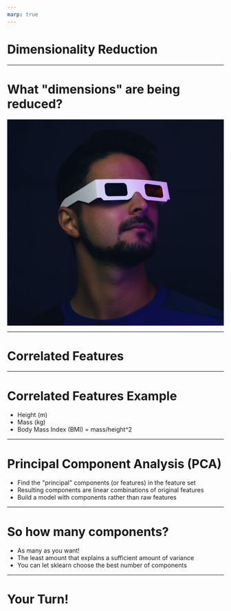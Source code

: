 ```yaml
---
marp: true
---
```


<style>
img[alt~="center"] {
  display: block;
  margin: 0 auto;
}
</style>

# Dimensionality Reduction

<!--
This lesson is about dimensionality reduction.

This class is largely focused on prediction models and algorithms. Dimensionality reduction is not a prediction algorithm, but it is a very important pre-processing algorithm. Dimensionality reduction is often performed on a dataset before building a prediction model, such as logistic regression.

-->

---

# What "dimensions" are being reduced?

![center](res/3d_glasses.png)

<!--
In this context, "dimension" refers to the number of input features. So the dimensionality being reduced is the number of input features. Say we have a dataset with 100 features. So we
initially have 100 dimensions in our model. This can be unwieldy and lead to overfitting, in the same way on training on too
much data and leaving none for testing can lead to overfitting.

The aim of dimensionality reduction is to reduce the number of features to just those that are most important.

Image Details:
* [3d_glasses.png](https://unsplash.com/photos/GsGs_FvQyac): Unsplash License

-->

---

# Correlated Features

<!--
Dimensionality reduction is most important when some features may be correlated. Many prediction models actually assume that
features are independent, or at least have low collinearity or correlation. But this is not always true! Having correlated
features can lead to violations of model assumptions, which brings the validity of the entire model in question.

-->

---

# Correlated Features Example

- Height (m)
- Mass (kg)
- Body Mass Index (BMI) = mass/height^2

<!--
Let's consdier this extreme example. 

Say we have a model that uses height, mass, and BMI as features. Now, BMI is entirely a derived feature from height and mass.
Having all 3 of these features means we *definitely* have correlated features. Even alone, height and mass are extremely
correlated, and may lead to issues. Having all 3 is certainly an example of too many dimensions.

We would run dimensionality reduction on these data to find just the dimensions that matter most, before running the feature set through
any models.

-->

---

# Principal Component Analysis (PCA)

- Find the "principal" components (or features) in the feature set
- Resulting components are linear combinations of original features
- Build a model with components rather than raw features

<!--
PCA is by far the most widely used algorithm for dimensionality reduction. The goal of PCA is to identify vectors that explain the most variance in the data. These are the most important components. 

PCA works by taking the feature matrix and finding
the eigenvalues and eigenvectors of this matrix.

(NOTE: Mentioning this will be useful to those with a linear algebra background, but may intimidate those who haven't heard of
eigenvectors. Make sure to stress that the implementation isn't that important because sklearn does it for you under the hood.
No need to explain what eigenvectors do, suffice to say that the eigenvalues tell you how important an "eigenvector" of
features is.)

Note that the final components are not a subset of the original features, but a linear combination of features. That is how we
distinguish between "feature" (an input feature) and a "component" (result of PCA, which is a linear combination of input
features). The results of PCA are no longer going to be a physical feature that was measured. This is okay, but it does make interpreting the results of a model slightly more subtle. 



-->

---

# So how many components?

- As many as you want!
- The least amount that explains a sufficient amount of variance
- You can let sklearn choose the best number of components

<!--
In general, our goal is to end up with the smallest number of components that explains the most amount of variance. 

As usual, you may let scikit-learn choose the optimal number of components, unless you have a set number in mind for your usecase. 

-->

---

# Your Turn!

<!--
We will now turn to the lab, where we will apply PCA to a dataset on wine. Then we will build a logistic regression model. 

-->
